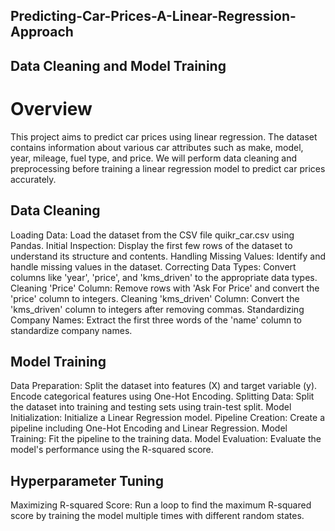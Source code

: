 ## Predicting-Car-Prices-A-Linear-Regression-Approach

## Data Cleaning and Model Training
  # Overview
  This project aims to predict car prices using linear regression. The dataset contains information about various car attributes such as make, model, year, 
  mileage, fuel type, and price. We will perform data cleaning and preprocessing before training a linear regression model to predict car prices accurately.


## Data Cleaning
  Loading Data: Load the dataset from the CSV file quikr_car.csv using Pandas.
  Initial Inspection: Display the first few rows of the dataset to understand its structure and contents.
  Handling Missing Values: Identify and handle missing values in the dataset.
  Correcting Data Types: Convert columns like 'year', 'price', and 'kms_driven' to the appropriate data types.
  Cleaning 'Price' Column: Remove rows with 'Ask For Price' and convert the 'price' column to integers.
  Cleaning 'kms_driven' Column: Convert the 'kms_driven' column to integers after removing commas.
  Standardizing Company Names: Extract the first three words of the 'name' column to standardize company names.

  
## Model Training
   Data Preparation: Split the dataset into features (X) and target variable (y). Encode categorical features using One-Hot Encoding.
   Splitting Data: Split the dataset into training and testing sets using train-test split.
   Model Initialization: Initialize a Linear Regression model.
   Pipeline Creation: Create a pipeline including One-Hot Encoding and Linear Regression.
   Model Training: Fit the pipeline to the training data.
   Model Evaluation: Evaluate the model's performance using the R-squared score.

  
## Hyperparameter Tuning
   Maximizing R-squared Score: Run a loop to find the maximum R-squared score by training the model multiple times with different random states.


